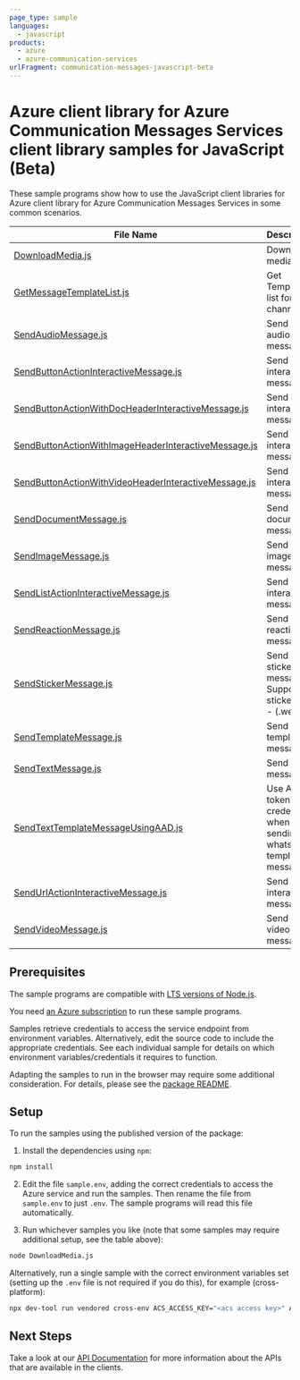 ```yaml
---
page_type: sample
languages:
  - javascript
products:
  - azure
  - azure-communication-services
urlFragment: communication-messages-javascript-beta
---
```


# Azure client library for Azure Communication Messages Services client library samples for JavaScript (Beta)

These sample programs show how to use the JavaScript client libraries for Azure client library for Azure Communication Messages Services in some common scenarios.

| **File Name**                                                                                             | **Description**                                                     |
| --------------------------------------------------------------------------------------------------------- | ------------------------------------------------------------------- |
| [DownloadMedia.js][downloadmedia]                                                                         | Download a media file                                               |
| [GetMessageTemplateList.js][getmessagetemplatelist]                                                       | Get Template list for a channel                                     |
| [SendAudioMessage.js][sendaudiomessage]                                                                   | Send a audio message                                                |
| [SendButtonActionInteractiveMessage.js][sendbuttonactioninteractivemessage]                               | Send a interactive message                                          |
| [SendButtonActionWithDocHeaderInteractiveMessage.js][sendbuttonactionwithdocheaderinteractivemessage]     | Send a interactive message                                          |
| [SendButtonActionWithImageHeaderInteractiveMessage.js][sendbuttonactionwithimageheaderinteractivemessage] | Send a interactive message                                          |
| [SendButtonActionWithVideoHeaderInteractiveMessage.js][sendbuttonactionwithvideoheaderinteractivemessage] | Send a interactive message                                          |
| [SendDocumentMessage.js][senddocumentmessage]                                                             | Send a document message                                             |
| [SendImageMessage.js][sendimagemessage]                                                                   | Send an image message                                               |
| [SendListActionInteractiveMessage.js][sendlistactioninteractivemessage]                                   | Send a interactive message                                          |
| [SendReactionMessage.js][sendreactionmessage]                                                             | Send a reaction message                                             |
| [SendStickerMessage.js][sendstickermessage]                                                               | Send a sticker message. Supported sticker type - (.webp)            |
| [SendTemplateMessage.js][sendtemplatemessage]                                                             | Send a template message                                             |
| [SendTextMessage.js][sendtextmessage]                                                                     | Send a text message                                                 |
| [SendTextTemplateMessageUsingAAD.js][sendtexttemplatemessageusingaad]                                     | Use AAD token credentials when sending a whatsapp template message. |
| [SendUrlActionInteractiveMessage.js][sendurlactioninteractivemessage]                                     | Send a interactive message                                          |
| [SendVideoMessage.js][sendvideomessage]                                                                   | Send a video message                                                |

## Prerequisites

The sample programs are compatible with [LTS versions of Node.js](https://github.com/nodejs/release#release-schedule).

You need [an Azure subscription][freesub] to run these sample programs.

Samples retrieve credentials to access the service endpoint from environment variables. Alternatively, edit the source code to include the appropriate credentials. See each individual sample for details on which environment variables/credentials it requires to function.

Adapting the samples to run in the browser may require some additional consideration. For details, please see the [package README][package].

## Setup

To run the samples using the published version of the package:

1. Install the dependencies using `npm`:

```bash
npm install
```

2. Edit the file `sample.env`, adding the correct credentials to access the Azure service and run the samples. Then rename the file from `sample.env` to just `.env`. The sample programs will read this file automatically.

3. Run whichever samples you like (note that some samples may require additional setup, see the table above):

```bash
node DownloadMedia.js
```

Alternatively, run a single sample with the correct environment variables set (setting up the `.env` file is not required if you do this), for example (cross-platform):

```bash
npx dev-tool run vendored cross-env ACS_ACCESS_KEY="<acs access key>" ACS_URL="<acs url>" node DownloadMedia.js
```

## Next Steps

Take a look at our [API Documentation][apiref] for more information about the APIs that are available in the clients.

[downloadmedia]: https://github.com/Azure/azure-sdk-for-js/blob/main/sdk/communication/communication-messages-rest/samples/v2-beta/javascript/DownloadMedia.js
[getmessagetemplatelist]: https://github.com/Azure/azure-sdk-for-js/blob/main/sdk/communication/communication-messages-rest/samples/v2-beta/javascript/GetMessageTemplateList.js
[sendaudiomessage]: https://github.com/Azure/azure-sdk-for-js/blob/main/sdk/communication/communication-messages-rest/samples/v2-beta/javascript/SendAudioMessage.js
[sendbuttonactioninteractivemessage]: https://github.com/Azure/azure-sdk-for-js/blob/main/sdk/communication/communication-messages-rest/samples/v2-beta/javascript/SendButtonActionInteractiveMessage.js
[sendbuttonactionwithdocheaderinteractivemessage]: https://github.com/Azure/azure-sdk-for-js/blob/main/sdk/communication/communication-messages-rest/samples/v2-beta/javascript/SendButtonActionWithDocHeaderInteractiveMessage.js
[sendbuttonactionwithimageheaderinteractivemessage]: https://github.com/Azure/azure-sdk-for-js/blob/main/sdk/communication/communication-messages-rest/samples/v2-beta/javascript/SendButtonActionWithImageHeaderInteractiveMessage.js
[sendbuttonactionwithvideoheaderinteractivemessage]: https://github.com/Azure/azure-sdk-for-js/blob/main/sdk/communication/communication-messages-rest/samples/v2-beta/javascript/SendButtonActionWithVideoHeaderInteractiveMessage.js
[senddocumentmessage]: https://github.com/Azure/azure-sdk-for-js/blob/main/sdk/communication/communication-messages-rest/samples/v2-beta/javascript/SendDocumentMessage.js
[sendimagemessage]: https://github.com/Azure/azure-sdk-for-js/blob/main/sdk/communication/communication-messages-rest/samples/v2-beta/javascript/SendImageMessage.js
[sendlistactioninteractivemessage]: https://github.com/Azure/azure-sdk-for-js/blob/main/sdk/communication/communication-messages-rest/samples/v2-beta/javascript/SendListActionInteractiveMessage.js
[sendreactionmessage]: https://github.com/Azure/azure-sdk-for-js/blob/main/sdk/communication/communication-messages-rest/samples/v2-beta/javascript/SendReactionMessage.js
[sendstickermessage]: https://github.com/Azure/azure-sdk-for-js/blob/main/sdk/communication/communication-messages-rest/samples/v2-beta/javascript/SendStickerMessage.js
[sendtemplatemessage]: https://github.com/Azure/azure-sdk-for-js/blob/main/sdk/communication/communication-messages-rest/samples/v2-beta/javascript/SendTemplateMessage.js
[sendtextmessage]: https://github.com/Azure/azure-sdk-for-js/blob/main/sdk/communication/communication-messages-rest/samples/v2-beta/javascript/SendTextMessage.js
[sendtexttemplatemessageusingaad]: https://github.com/Azure/azure-sdk-for-js/blob/main/sdk/communication/communication-messages-rest/samples/v2-beta/javascript/SendTextTemplateMessageUsingAAD.js
[sendurlactioninteractivemessage]: https://github.com/Azure/azure-sdk-for-js/blob/main/sdk/communication/communication-messages-rest/samples/v2-beta/javascript/SendUrlActionInteractiveMessage.js
[sendvideomessage]: https://github.com/Azure/azure-sdk-for-js/blob/main/sdk/communication/communication-messages-rest/samples/v2-beta/javascript/SendVideoMessage.js
[apiref]: https://learn.microsoft.com/javascript/api/overview/azure/communication-messages-rest-readme?view=azure-node-latest
[freesub]: https://azure.microsoft.com/free/
[package]: https://github.com/Azure/azure-sdk-for-js/tree/main/sdk/communication/communication-messages-rest/README.md
